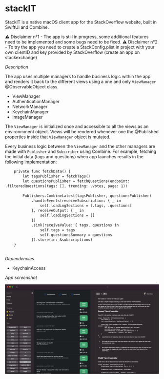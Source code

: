 # stackIT

StackIT is a native macOS client app for the StackOverflow website, built in SwiftUI and Combine.

⚠️ Disclaimer n°1 - The app is still in progress, some additional features need to be implemented and some bugs need to be fixed. 
⚠️ Disclaimer n°2 - To try the app you need to create a StackConfig.plist in project with your own clientID and key provided by StackOverflow (create an app on stackexchange)

_Description_

The app uses multiple managers to handle business logic within the app and renders it back to the different views using a one and only `ViewManager` @ObservableObject class.

- ViewManager
- AuthenticationManager
- NetworkManager
- KeychainManager
- ImageManager

The `ViewManager` is initialized once and accessible to all the views as an environmment object. 
Views will be rendered whenever one the @Published properties inside that `ViewManager` object is mutated.

Every business logic between the `ViewManager` and the other managers are made with `Publisher` and `Subscriber` using Combine.
For example, fetching the initial data (tags and questions) when app launches results in the following implementation:

```
    private func fetchData() {
        let tagsPublisher = fetchTags()
        let questionsPublisher = fetchQuestions(endpoint: .filteredQuestions(tags: [], trending: .votes, page: 1))
        
        Publishers.CombineLatest(tagsPublisher, questionsPublisher)
            .handleEvents(receiveSubscription: { _ in
                self.loadingSections = [.tags, .questions]
            }, receiveOutput: { _ in
                self.loadingSections = []
            })
            .sink(receiveValue: { tags, questions in
                self.tags = tags
                self.questionsSummary = questions
            }).store(in: &subscriptions)
    }        
        
```

_Dependencies_

- KeychainAccess

_App screenshot_

![alt text](stackIT-screenshot.png)
